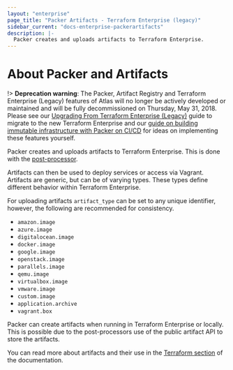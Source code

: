 ```yaml
---
layout: "enterprise"
page_title: "Packer Artifacts - Terraform Enterprise (legacy)"
sidebar_current: "docs-enterprise-packerartifacts"
description: |-
  Packer creates and uploads artifacts to Terraform Enterprise.
---
```


# About Packer and Artifacts

!> **Deprecation warning**: The Packer, Artifact Registry and Terraform Enterprise (Legacy) features of Atlas will no longer be actively developed or maintained and will be fully decommissioned on Thursday, May 31, 2018. Please see our [Upgrading From Terraform Enterprise (Legacy)](/docs/enterprise/upgrade/index.html) guide to migrate to the new Terraform Enterprise and our [guide on building immutable infrastructure with Packer on CI/CD](https://www.packer.io/guides/packer-on-cicd/) for ideas on implementing these features yourself.

Packer creates and uploads artifacts to Terraform Enterprise. This is done
with the [post-processor](https://packer.io/docs/post-processors/atlas.html).

Artifacts can then be used to deploy services or access via Vagrant. Artifacts
are generic, but can be of varying types. These types define different behavior
within Terraform Enterprise.

For uploading artifacts `artifact_type` can be set to any unique identifier,
however, the following are recommended for consistency.

- `amazon.image`
- `azure.image`
- `digitalocean.image`
- `docker.image`
- `google.image`
- `openstack.image`
- `parallels.image`
- `qemu.image`
- `virtualbox.image`
- `vmware.image`
- `custom.image`
- `application.archive`
- `vagrant.box`

Packer can create artifacts when running in Terraform Enterprise or locally.
This is possible due to the post-processors use of the public artifact API to
store the artifacts.

You can read more about artifacts and their use in the
[Terraform section](/docs/enterprise-legacy/) of the documentation.
